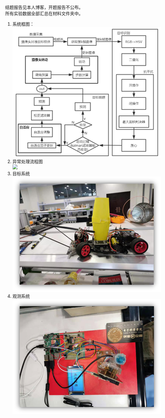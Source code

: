 结题报告见本人博客，开题报告不公布。  
所有实验数据全部汇总在材料文件夹中。  
1. 系统框图：  
![](https://github.com/Yangliangzhe/Target-Recognition-and-Tracking-System-based-on-Raspberry-PI/blob/main/images/%E7%B3%BB%E7%BB%9F%E6%A1%86%E5%9B%BE.png)
2. 异常处理流程图  
![](https://github.com/Yangliangzhe/Target-Recognition-and-Tracking-System-based-on-Raspberry-PI-/blob/main/images/%E5%BC%82%E5%B8%B8%E5%A4%84%E7%90%86%E6%B5%81%E7%A8%8B%E5%9B%BE.png)
3. 目标系统
![](https://github.com/Yangliangzhe/Target-Recognition-and-Tracking-System-based-on-Raspberry-PI/blob/main/images/%E7%9B%AE%E6%A0%87%E7%B3%BB%E7%BB%9F.png)
5. 观测系统
![](https://github.com/Yangliangzhe/Target-Recognition-and-Tracking-System-based-on-Raspberry-PI/blob/main/images/观测系统.png)
